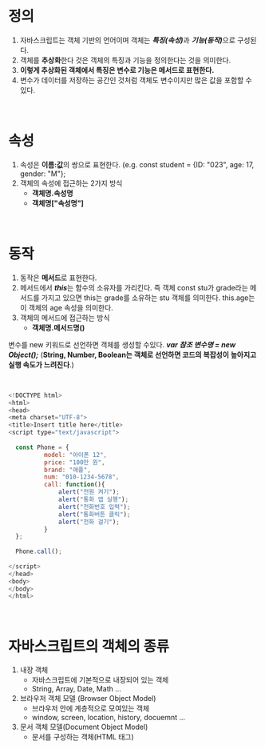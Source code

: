 <h1>정의</h1>

<ol>
  <li>자바스크립트는 객체 기반의 언어이며 객체는 <b><i>특징(속성)</i></b>과 <b><i>기능(동작)</i></b>으로 구성된다.</li>
  <li>객체를 <b>추상화</b>한다 것은 객체의 특징과 기능을 정의한다는 것을 의미한다.</li>
  <li><b>이렇게 추상화된 객체에서 특징은 변수로 기능은 메서드로 표현한다.</b></li>
  <li>변수가 데이터를 저장하는 공간인 것처럼 객체도 변수이지만 많은 값을 포함할 수 있다.</li>
</ol>

<br>

<h1>속성</h1>

<ol>
  <li>속성은 <b>이름:값</b>의 쌍으로 표현한다. (e.g. const student = {ID: "023", age: 17, gender: "M"};</li>
  <li>
      객체의 속성에 접근하는 2가지 방식
      <ul>
        <li><b>객체명.속성명</b></li>
        <li><b>객체명["속성명"]</b></li>
      </ul>
  </li>
</ol>

<br>

<h1>동작</h1>

<ol>
  <li>동작은 <b>메서드</b>로 표현한다. </li>
  <li>메서드에서 <b><i>this</i></b>는 함수의 소유자를 가리킨다. 즉 객체 const stu가 grade라는 메서드를 가지고 있으면 this는 grade를 소유하는 stu 객체를 의미한다. this.age는 이 객체의 age 속성을 의미한다.</li>
  <li>
     객체의 메서드에 접근하는 방식
     <ul><li><b>객체명.메서드명()</b></li></ul>
  </li>
</ol>

변수를 new 키워드로 선언하면 객체를 생성할 수있다. <b><i>var 참조 변수명 = new Object();</i></b> (<b>String, Number, Boolean는 객체로 선언하면 코드의 복잡성이 높아지고 실행 속도가 느려진다</b>.)

<br>

```javascript
<!DOCTYPE html>
<html>
<head>
<meta charset="UTF-8">
<title>Insert title here</title>
<script type="text/javascript">
 
  const Phone = {
          model: "아이폰 12",
          price: "100만 원",
          brand: "애플",
          num: "010-1234-5678",
          call: function(){
              alert("전원 켜기");
              alert("통화 앱 실행");
              alert("전화번호 입력");
              alert("통화버튼 클릭");
              alert("전화 걸기");                  
          }
  };
 
  Phone.call();
 
</script>
</head>
<body> 
</body>
</html>
```

<br>

<h1>자바스크립트의 객체의 종류</h1>

<ol>
  <li>
    내장 객체
    <ul>
      <li>자바스크립트에 기본적으로 내장되어 있는 객체</li>
      <li>String, Array, Date, Math ...</li>
    </ul>
  </li>
  <li>
    브라우저 객체 모델 (Browser Object Model)
    <ul>
      <li>브라우저 안에 계층적으로 모여있는 객체</li>
      <li>window, screen, location, history, docuemnt ...</li>
    </ul>    
  </li>
  <li>
    문서 객체 모델(Document Object Model)
    <ul><li>문서를 구성하는 객체(HTML 태그)</li></ul>
  </li>
</ol>
